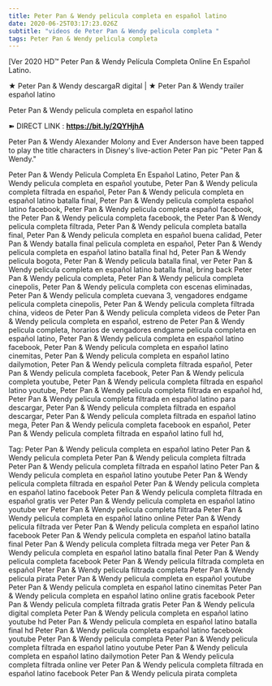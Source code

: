 ```yaml
---
title: Peter Pan & Wendy pelicula completa en español latino
date: 2020-06-25T03:17:23.026Z
subtitle: "videos de Peter Pan & Wendy pelicula completa "
tags: Peter Pan & Wendy pelicula completa
---
```

[Ver 2020 HD™ Peter Pan & Wendy Película Completa Online En Español Latino.

★ Peter Pan & Wendy descargaR digital | ★ Peter Pan & Wendy trailer español latino

Peter Pan & Wendy pelicula completa en español latino

➽ DIRECT LINK : **<https://bit.ly/2QYHjhA>**

Peter Pan & Wendy
Alexander Molony and Ever Anderson have been tapped to play the title characters in Disney's live-action Peter Pan pic "Peter Pan & Wendy."

Peter Pan & Wendy Pelicula Completa En Español Latino, Peter Pan & Wendy pelicula completa en español youtube, Peter Pan & Wendy pelicula completa filtrada en español, Peter Pan & Wendy pelicula completa en español latino batalla final, Peter Pan & Wendy pelicula completa español latino facebook, Peter Pan & Wendy pelicula completa español facebook, the Peter Pan & Wendy pelicula completa facebook, the Peter Pan & Wendy pelicula completa filtrada, Peter Pan & Wendy pelicula completa batalla final, Peter Pan & Wendy pelicula completa en español buena calidad, Peter Pan & Wendy batalla final pelicula completa en español, Peter Pan & Wendy pelicula completa en español latino batalla final hd, Peter Pan & Wendy pelicula bogota, Peter Pan & Wendy pelicula batalla final, ver Peter Pan & Wendy pelicula completa en español latino batalla final, bring back Peter Pan & Wendy pelicula completa, Peter Pan & Wendy pelicula completa cinepolis, Peter Pan & Wendy pelicula completa con escenas eliminadas, Peter Pan & Wendy pelicula completa cuevana 3, vengadores endgame pelicula completa cinepolis, Peter Pan & Wendy pelicula completa filtrada china,
videos de Peter Pan & Wendy pelicula completa 
videos de Peter Pan & Wendy pelicula completa en español, estreno de Peter Pan & Wendy pelicula completa, horarios de vengadores endgame pelicula completa en español latino, Peter Pan & Wendy pelicula completa en español latino facebook, Peter Pan & Wendy pelicula completa en español latino cinemitas, Peter Pan & Wendy pelicula completa en español latino dailymotion, Peter Pan & Wendy pelicula completa filtrada español, Peter Pan & Wendy pelicula completa facebook, Peter Pan & Wendy pelicula completa youtube, Peter Pan & Wendy pelicula completa filtrada en español latino youtube, Peter Pan & Wendy pelicula completa filtrada en español hd, Peter Pan & Wendy pelicula completa filtrada en español latino para descargar, Peter Pan & Wendy pelicula completa filtrada en español descargar, Peter Pan & Wendy pelicula completa filtrada en español latino mega, Peter Pan & Wendy pelicula completa facebook en español, Peter Pan & Wendy pelicula completa filtrada en español latino full hd,

Tag:
Peter Pan & Wendy pelicula completa en español latino
Peter Pan & Wendy pelicula completa
Peter Pan & Wendy pelicula completa filtrada
Peter Pan & Wendy pelicula completa filtrada en español latino
Peter Pan & Wendy pelicula completa en español latino youtube
Peter Pan & Wendy pelicula completa filtrada en español
Peter Pan & Wendy pelicula completa en español latino facebook
Peter Pan & Wendy pelicula completa filtrada en español gratis
ver Peter Pan & Wendy pelicula completa en español latino youtube
ver Peter Pan & Wendy pelicula completa filtrada
Peter Pan & Wendy pelicula completa en español latino online
Peter Pan & Wendy pelicula filtrada
ver Peter Pan & Wendy pelicula completa en español latino facebook
Peter Pan & Wendy pelicula completa en español latino batalla final
Peter Pan & Wendy pelicula completa filtrada mega
ver Peter Pan & Wendy pelicula completa en español latino batalla final
Peter Pan & Wendy pelicula completa facebook
Peter Pan & Wendy pelicula filtrada completa en español
Peter Pan & Wendy pelicula filtrada completa
Peter Pan & Wendy pelicula pirata
Peter Pan & Wendy pelicula completa en español youtube
Peter Pan & Wendy pelicula completa en español latino cinemitas
Peter Pan & Wendy pelicula completa en español latino online gratis facebook
Peter Pan & Wendy pelicula completa filtrada gratis
Peter Pan & Wendy pelicula digital completa
Peter Pan & Wendy pelicula completa en español latino youtube hd
Peter Pan & Wendy pelicula completa en español latino batalla final hd
Peter Pan & Wendy pelicula completa español latino facebook
youtube Peter Pan & Wendy pelicula completa
Peter Pan & Wendy pelicula completa filtrada en español latino youtube
Peter Pan & Wendy pelicula completa en español latino dailymotion
Peter Pan & Wendy pelicula completa filtrada online
ver Peter Pan & Wendy pelicula completa filtrada en español latino facebook
Peter Pan & Wendy pelicula pirata completa